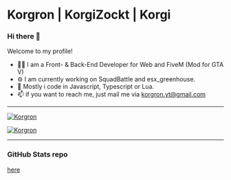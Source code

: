 # Korgron | KorgiZockt | Korgi 
### Hi there 👋
Welcome to my profile!

- 👨🏽 I am a Front- & Back-End Developer for Web and FiveM (Mod for GTA V) 
- ⚙️ I am currently working on SquadBattle and esx_greenhouse.
- 💬 Mostly i code in Javascript, Typescript or Lua.
- 📫 if you want to reach me, just mail me via korgron.yt@gmail.com

---

[![Korgron](https://github-readme-stats-qcfipzxjl-korgron.vercel.app/api?username=MajorKorgi&show_icons=true&theme=github_dark&hide_border=true&include_all_commits=true&count_private=true)](https://github.com/MajorKorgi)

[![Korgron](https://github-readme-stats-qcfipzxjl-korgron.vercel.app/api/top-langs/?username=MajorKorgi&theme=github_dark&langs_count=10&hide=sourcepawn&layout=compact&hide_border=true&card_width=444)](https://github.com/MajorKorgi)

---

### GitHub Stats repo
[here](https://github.com/anuraghazra/github-readme-stats)
